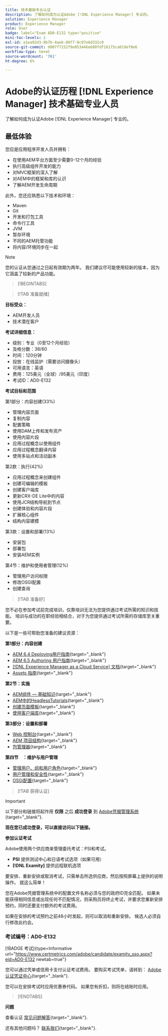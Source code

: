 ```yaml
---
title: 技术基础专业认证
description: 了解如何成为认证Adobe [!DNL Experience Manager] 专业的。
solution: Experience Manager
product: Experience Manager
role: User
badge: label="Exam AD0-E132 type="positive"
mini-toc-levels: 1
exl-id: a1ea92d3-9b7b-4aeb-80f7-0c07e6d332c0
source-git-commit: d007f7152f9e053446e680fdf16175ca019ef8e6
workflow-type: tm+mt
source-wordcount: '761'
ht-degree: 6%

---
```


# Adobe的认证历程 [!DNL Experience Manager] 技术基础专业人员

了解如何成为认证Adobe [!DNL Experience Manager] 专业的。

## 最低体验

您应是应用程序开发人员并拥有：

* 在使用AEM平台方面至少需要0-12个月的经验
* 执行高级组件开发的能力
* 对MVC框架的深入了解
* 对AEM中的框架和库的认识
* 了解AEM开发生命周期

此外，您还应熟悉以下技术和环境：

* Maven
* Git
* 开发和打包工具
* 命令行工具
* JVM
* 暂存环境
* 不同的AEM托管功能
* 将内容/环境同步在一起

>[!NOTE]
>
>您的认证从您通过之日起有效期为两年。 我们建议尽可能使用较新的版本，因为它涵盖了较新的产品功能。

>[!BEGINTABS]

>[!TAB 准备就绪]

**目标受众：**

* AEM开发人员
* 技术潜在客户

**考试详细信息：**

* 级别：专业（0至12个月经验）
* 及格分数：38/60
* 时间：120分钟
* 投放：在线监护（需要访问摄像头）
* 可用语言：英语
* 费用：125美元（全球）/95美元（印度）
* 考试ID：AD0-E132

**考试目标和范围**

第1部分：内容创建(33%)

* 管理内容页面
* 复制内容
* 配置策略
* 使用DAM上传和发布资产
* 使用内容片段
* 应用过程概念以使用组件
* 应用过程概念翻译内容
* 使用多站点和活动副本

第2款：执行(42%)

* 应用过程概念来创建组件
* 创建可编辑的模板
* 创建客户端库
* 更新CRX-DE Lite中的内容
* 使用JCR结构导航到节点
* 创建体验和内容片段
* 扩展核心组件
* 结构内容建模

第3款：设置和部署(13%)

* 安装包
* 部署包
* 安装AEM实例

第4节：维护和使用者管理(12%)

* 管理用户访问权限
* 修改OSGI配置
* 创建查询

>[!TAB 准备好]

您不必在参加考试前完成培训，仅靠培训无法为您提供通过考试所需的知识和技能。 培训与成功的在职经验相结合，对于为您提供通过考试所需的存储库至关重要。

以下是一些可帮助您准备的建议资源：

**第1部分：内容创建**


* [AEM 6.4 Deploying用户指南](https://experienceleague.adobe.com/docs/experience-manager-64/deploying/home.html?lang=zh-Hans){target="_blank"}
* [AEM 6.5 Authoring 用户指南](https://experienceleague.adobe.com/docs/experience-manager-65/authoring/home.html?lang=en){target="_blank"}
* [[!DNL Experience Manager as a Cloud Service] 文档](https://experienceleague.adobe.com/docs/experience-manager-cloud-service/content/home.html?lang=zh-Hans){target="_blank"}
* [Assets 指南](https://experienceleague.adobe.com/docs/experience-manager-65/assets/home.html?lang=en){target="_blank"}

**第2节：实施**

* [AEM组件 — 基础知识](https://experienceleague.adobe.com/docs/experience-manager-65/developing/components/components-basics.html?lang=en){target="_blank"}
* [AEM中的HeadlessTutorials](https://experienceleague.adobe.com/docs/experience-manager-learn/getting-started-with-aem-headless/overview.html?lang=zh-Hans){target="_blank"}
* [创建页面模板](https://experienceleague.adobe.com/docs/experience-manager-65/authoring/siteandpage/templates.html?lang=en#creating-and-managing-templates){target="_blank"}
* [使用客户端库](https://experienceleague.adobe.com/docs/experience-manager-65/developing/introduction/clientlibs.html?lang=en){target="_blank"}

**第3部分：设置和部署**

* [Web 控制台](https://experienceleague.adobe.com/docs/experience-manager-65/deploying/configuring/web-console.html?lang=en){target="_blank"}
* [AEM 项目结构](https://experienceleague.adobe.com/docs/experience-manager-cloud-service/content/implementing/developing/aem-project-content-package-structure.html?lang=en#embedding-3rd-party-packages){target="_blank"}
* [包管理器](https://experienceleague.adobe.com/docs/experience-manager-65/administering/contentmanagement/package-manager.html?lang=en#what-are-packages){target="_blank"}

**第四节　：维护与用户管理**

* [管理用户、组和用户角色](https://experienceleague.adobe.com/docs/experience-manager-brand-portal/using/admin-tools/brand-portal-adding-users.html?lang=en#add-a-user){target="_blank"}
* [用户管理和安全性](https://experienceleague.adobe.com/docs/experience-manager-65/administering/security/security.html?lang=en){target="_blank"}
* [OSGi配置](https://experienceleague.adobe.com/docs/experience-manager-65/deploying/configuring/osgi-configuration-settings.html?lang=en){target="_blank"}

>[!TAB 获得认证]

>[!IMPORTANT]
>
>以下部分和链接将起作用 **仅限**  之后 **成功登录** 到 [Adobe凭据管理系统](http://www.certmetrics.com/adobe){target="_blank"}.

**现在您已成功登录，可以直接访问以下链接。**

**参加认证考试**

Adobe使用两个供应商来管理委托考试：PSI和考试。

* **PSI** 提供测试中心和日语考试选项（如果可用）
* **[!DNL Examity]** 提供远程联机选项

要安排、重新安排或取消考试，只需单击所选供应商，然后按照屏幕上提供的说明操作。 就这么简单！

您在Adobe凭据管理系统中的配置文件名称必须与您的政府ID完全匹配。 如果未能获得相同信息或出现任何不匹配情况，则采购员将终止考试，并要求您重新安排预约，同时还要支付额外的考试费用。

如果在安排的考试预约之前48小时发起，则可以取消和重新安排。 候选人必须自行修改此约会。

### 考试编号：AD0-E132

[!BADGE 考试]{type=Informative url="https://www.certmetrics.com/adobe/candidate/examity_sso.aspx?eid=AD0-E132 newtab=true"}

您可以通过凭单或信用卡支付认证考试费用。 要购买考试凭单，请转到： [Adobe认证凭证中心](https://market.xvoucher.com/adobe/global){target="_blank"}.

您可以在安排考试时应用优惠券代码。 如果您有折扣，则将在结账时应用。

>[!ENDTABS]

**问题**

查看认证 [常见问题解答](https://experienceleague.adobe.com/docs/certification/certification/faq.html?lang=en){target="_blank"}.

还有其他问题吗？ [联系我们](mailto:certif@adobe.com){target="_blank"}.

